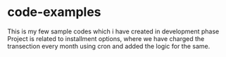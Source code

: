 # code-examples
This is my few sample codes which i have created in development phase 
Project is related to installment options, where we have charged the transection every month using cron and added the logic for the same.
